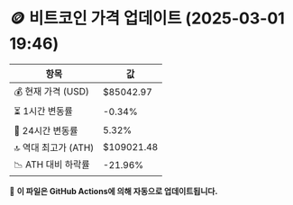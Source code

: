 # 🪙 비트코인 가격 업데이트 (2025-03-01 19:46)

| 항목                | 값 |
|--------------------|----------------|
| 💰 현재 가격 (USD) | $85042.97 |
| ⏳ 1시간 변동률    | -0.34% |
| 📆 24시간 변동률   | 5.32% |
| 🔝 역대 최고가 (ATH) | $109021.48 |
| 📉 ATH 대비 하락률 | -21.96% |

🔄 **이 파일은 GitHub Actions에 의해 자동으로 업데이트됩니다.**

